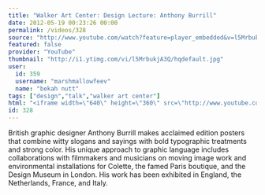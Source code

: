 ```yaml
---
title: "Walker Art Center: Design Lecture: Anthony Burrill"
date: 2012-05-19 00:23:26 00:00
permalink: /videos/328
source: "http://www.youtube.com/watch?feature=player_embedded&v=l5MrbukjA3Q#!"
featured: false
provider: "YouTube"
thumbnail: "http://i1.ytimg.com/vi/l5MrbukjA3Q/hqdefault.jpg"
user:
  id: 359
  username: "marshmallowfeev"
  name: "bekah nutt"
tags: ["design","talk","walker art center"]
html: "<iframe width=\"640\" height=\"360\" src=\"http://www.youtube.com/embed/l5MrbukjA3Q?wmode=transparent&fs=1&feature=oembed\" frameborder=\"0\" allowfullscreen></iframe>"
id: 328
---
```


British graphic designer Anthony Burrill makes acclaimed edition posters that combine witty slogans and sayings with bold typographic treatments and strong color. His unique approach to graphic language includes collaborations with filmmakers and musicians on moving image work and environmental installations for Colette, the famed Paris boutique, and the Design Museum in London. His work has been exhibited in England, the Netherlands, France, and Italy.